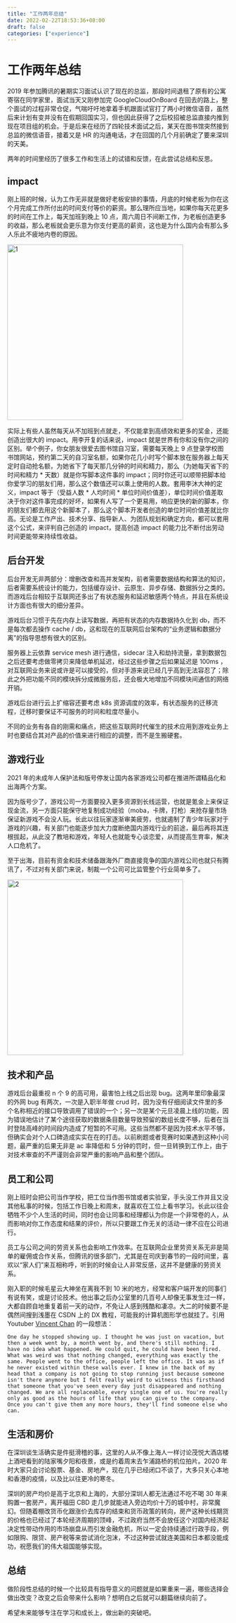 ```yaml
---
title: "工作两年总结"
date: 2022-02-22T18:53:36+08:00
draft: false
categories: ["experience"]
---
```


# 工作两年总结

2019 年参加腾讯的暑期实习面试认识了现在的总监，那段时间退租了原有的公寓寄宿在同学家里，面试当天又刚参加完 GoogleCloudOnBoard 在回去的路上，整个面试的过程非常仓促，气喘吁吁地拿着手机跟面试官打了两小时微信语音，虽然后来计划有变并没有在假期回国实习，但也因此获得了之后校招被总监直接内推到现在项目组的机会。于是后来在经历了四轮技术面试之后，某天在图书馆突然接到总监的微信语音，接着又是 HR 的沟通电话，才在回国的几个月前确定了要来深圳的天美。

两年的时间里经历了很多工作和生活上的试错和反馈，在此尝试总结和反思。

## impact

刚上班的时候，认为工作无非就是做好老板安排的事情，月底的时候老板为你在这个月完成工作所付出的时间支付等价的薪资。那么理所应当地，如果你每天花更多的时间在工作上，每天加班到晚上 10 点，周六周日不间断工作，为老板创造更多的收益，那么老板就会更乐意为你支付更高的薪资，这也是为什么国内会有那么多人乐此不疲地内卷的原因。

<img src="https://raw.githubusercontent.com/ZintrulCre/warehouse/35bba14060b858dd3f91c3af7d940ed03067558a/resources/experience/1.PNG" alt="1" width="400"/>

实际上有些人虽然每天从不加班到点就走，不仅能拿到高绩效和更多的奖金，还能创造出很大的 impact。用李开复的话来说，impact 就是世界有你和没有你之间的区别。举个例子，你女朋友很爱去图书馆自习室，需要每天晚上 9 点登录学校图书馆网站，预约第二天的自习室名额，如果你花几小时写个脚本放在服务器上每天定时自动抢名额，为她省下了每天那几分钟的时间和精力，那么（为她每天省下的时间和精力 * 天数）就是你写脚本这件事的 impact；同时你还可以顺带把脚本给你爱学习的朋友们用，那么这个数值还可以乘上使用的人数。套用李沐大神的定义，impact 等于（受益人数 * 人均时间 * 单位时间价值差），单位时间价值差取决于你对这件事完成的好坏，如果有人写了一个更易用，响应更快的新的脚本，你的朋友们都去用这个新脚本了，那么这个脚本开发者创造的单位时间价值差就比你高。无论是工作产出、技术分享、指导新人、为团队规划和确定方向，都可以套用这个公式，来评判自己创造的 impact，提高创造 impact 的能力比不断付出劳动时间更能带来持续性收益。

## 后台开发

后台开发无非两部分：增删改查和高并发架构，前者需要数据结构和算法的知识，后者需要系统设计的能力，包括缓存设计、云原生、异步存储、数据拆分之类的。而游戏后台相较于互联网还多出了有状态服务和延迟敏感两个特点，并且在系统设计方面也有很大的细分差异。

游戏后台习惯于先在内存上读写数据，再把有状态的内存数据持久化到 db，而不是每次都去操作 cache / db，这和现在的互联网后台架构的“业务逻辑和数据分离”的指导思想有很大的区别。

服务器上云依靠 service mesh 进行通信，sidecar 注入和劫持流量，拿到数据包之后还要考虑做零拷贝来降低单机延迟，经过这些步骤之后如果延迟是 100ms ，对互联网业务来说或许是可以接受的，但对手游来说已经几乎高到无法容忍了；除此之外把功能不同的模块拆分成微服务后，还会极大地增加不同模块间通信的网络开销。

游戏后台进行云上扩缩容还要考虑 k8s 资源调度的效率，有状态服务的迁移流程，迁移时要保证不可服务的时间和粒度尽量小。

不同的业务有各自的刚需和痛点，把这些互联网时代催生的技术应用到游戏业务上时也要结合其对产品的价值来进行相应的调整，而不是生搬硬套。

## 游戏行业

2021 年的未成年人保护法和版号停发让国内各家游戏公司都在推进所谓精品化和出海两个方案。

因为版号少了，游戏公司一方面要投入更多资源到长线运营，也就是氪金上来保证现金流，另一方面只能保守地复制成功经验（moba，卡牌，打枪）来抢存量市场保证新游戏不会没人玩。长此以往玩家逐渐审美疲劳，也就遏制了青少年玩家对于游戏的兴趣，有关部门也能逐步加大力度断绝国内游戏行业的前途，最后再将其连根拔起，从此没了教培和游戏，年轻人也就能专心谈恋爱，从而提高生育率，解决人口危机了。

至于出海，目前有资金和技术储备跟海外厂商直接竞争的国内游戏公司也就只有腾讯了，不过对有关部门来说，制裁一个公司可比监管整个行业简单多了。

<img src="https://raw.githubusercontent.com/ZintrulCre/warehouse/35bba14060b858dd3f91c3af7d940ed03067558a/resources/experience/2.PNG" alt="2" width="400"/>

## 技术和产品

游戏后台最重视 n 个 9 的高可用，最害怕上线之后出现 bug。这两年里印象最深的外网 bug 有两次，一次是入职半年做 crud 时，因为没有仔细阅读文件里的多个名称相近的接口导致调用了错误的一个；另一次是某个元旦凌晨上线的功能，因为错误地估计了某个途径获取的数据条目数量导致预留的数组长度不够，后者在当时登陆高峰的时间段内造成了短暂的不可用。这些当然都不是因为技术水平不够，但确实会对个人口碑造成实实在在的打击。以前刷题或者竞赛时如果遇到这种小问题，最严重的后果无非是 ac 率降低和 5 分钟的罚时，但一旦转换到工作上，由于对技术审查的不严谨则会非常严重的影响产品和整个团队。

## 员工和公司

刚上班时会把公司当作学校，把工位当作图书馆或者实验室，手头没工作并且又没其他私事的时候，包括工作日晚上和周末，就喜欢在工位上看书学习。长此以往会牺牲不少个人生活的时间，同时也会让同事和经理都认为你是一个非常卷的人，从而影响对你工作态度和结果的评价，所以只要跟工作无关的活动一律不应在公司进行。

员工与公司之间的劳资关系也会影响工作效率。在互联网企业里劳资关系无非是简单的雇佣或合作关系，但腾讯的很多部门，尤其是在司庆到春节的一段时间里，喜欢以“家人们”来互相称呼，听到的时候会让人非常反感，这并不是健康的劳资关系。

刚入职的时候毛星云大神坐在离我不到 10 米的地方，经常和客户端开发的同事们有说有笑，或是讨论技术。他出事之后办公室里的几百号人却像无事发生过一样，大都自顾自地重复着前一天的动作，不免让人感到残酷和凄凉。大二的时候要不是偶然间搜到浅墨在 CSDN 上的 DX 教程，可能我的计算机图形学也就挂了。引用 Youtuber [Vincent Chan](https://www.youtube.com/c/Vincentc) 的一段想法：

```
One day he stopped showing up. I thought he was just on vacation, but then a week went by, a month went by, and there's still nothing. I have no idea what happened. He could quit, he could have been fired. What was weird was that nothing changed, everything was exactly the same. People went to the office, people left the office. It was as if he never existed within these walls ever. I knew in the back of my head that a company is not going to stop running just because someone isn't there anymore but I felt really weird to witness this firsthand that someone that you've seen every day just disappeared and nothing changed. We are all replaceable, every single one of us. You're really only as good as the hours of life that you can give to the company. Once you can't give them any more hours, they'll find someone else who can.
```

## 生活和房价

在深圳谈生活确实是件挺滑稽的事，这里的人从不像上海人一样讨论茂悦大酒店楼上酒吧看到的陆家嘴夕阳和夜景，或是约着周末去乍浦路桥的机位拍片。2020 年时大家只会讨论股票、基金、房地产，现在几乎已经闭口不谈了，大多只关心本地和香港的疫情，以及比以往更冷的寒冬。

深圳的房产均价是高于北京和上海的，大部分深圳人都无法通过不吃不喝 30 年来购置一套房产，离开福田 CBD 走几步就能进入旁边均价十万的城中村，非常魔幻。但随着棚改货币化跟涨价去库存的结束和货币政策的转向，房产这种长线期货的价格也已经过了本轮经济周期的顶峰，不过政府当然不会放任这个对国内经济起决定性带动作用的市场崩盘从而引发金融危机，所以一定会持续通过行政手段，例如限购、限贷、房产税等来尝试消化泡沫，不过这种尝试就连美国和日本都没能成功，祝愿我们的伟大祖国能够实现。

## 总结

做阶段性总结的时候一个比较具有指导意义的问题就是如果重来一遍，哪些选择会做出改变？改变之后会带来什么影响？想明白之后就可以翻篇继续向前了。

希望未来能够专注在学习和成长上，做出新的突破吧。